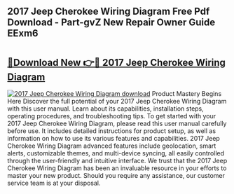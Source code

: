 ## 2017 Jeep Cherokee Wiring Diagram Free Pdf Download - Part-gvZ New Repair Owner Guide EExm6

# <h2><a href="http://dfnv4op.blite.top/?on=2017+Jeep+Cherokee+Wiring+Diagram">🔗Download New 👉🔴 2017 Jeep Cherokee Wiring Diagram</a></h2>

[![2017 Jeep Cherokee Wiring Diagram download](https://i.imgur.com/lujVjoI.png)](http://dfnv4op.blite.top/?on=2017+Jeep+Cherokee+Wiring+Diagram)
Product Mastery Begins Here Discover the full potential of your 2017 Jeep Cherokee Wiring Diagram with this user manual. Learn about its capabilities, installation steps, operating procedures, and troubleshooting tips. To get started with your 2017 Jeep Cherokee Wiring Diagram, please read this user manual carefully before use. It includes detailed instructions for product setup, as well as information on how to use its various features and capabilities. 2017 Jeep Cherokee Wiring Diagram advanced features include geolocation, smart alerts, customizable themes, and multi-device syncing, all easily controlled through the user-friendly and intuitive interface. We trust that the 2017 Jeep Cherokee Wiring Diagram has been an invaluable resource in your efforts to master your new product. Should you require any assistance, our customer service team is at your disposal.
